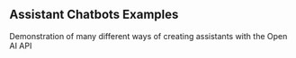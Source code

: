 ## Assistant Chatbots Examples
Demonstration of many different ways of creating assistants with the Open AI API
